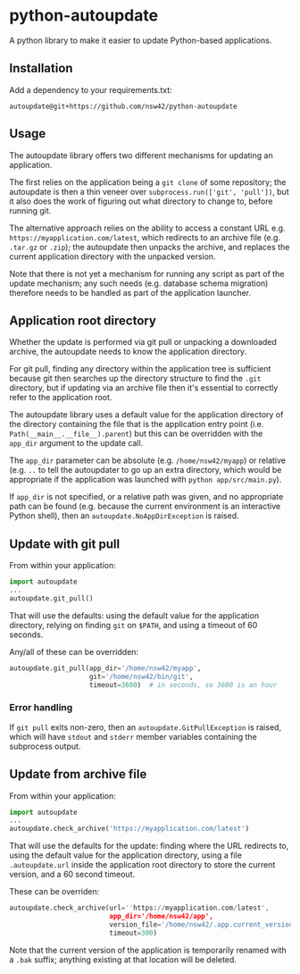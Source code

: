 # python-autoupdate

A python library to make it easier to update Python-based applications.

## Installation

Add a dependency to your requirements.txt:

```text
autoupdate@git+https://github.com/nsw42/python-autoupdate
```

## Usage

The autoupdate library offers two different mechanisms for updating an application.

The first relies on the application being a `git clone` of some repository; the autoupdate is then a thin veneer over `subprocess.run(['git', 'pull'])`, but it also does the work of figuring out what directory to change to, before running git.

The alternative approach relies on the ability to access a constant URL e.g. `https://myapplication.com/latest`, which redirects to an archive file (e.g. `.tar.gz` or `.zip`); the autoupdate then unpacks the archive, and replaces the current application directory with the unpacked version.

Note that there is not yet a mechanism for running any script as part of the update mechanism; any such needs (e.g. database schema migration) therefore needs to be handled as part of the application launcher.

## Application root directory

Whether the update is performed via git pull or unpacking a downloaded archive, the autoupdate needs to know the application directory.

For git pull, finding any directory within the application tree is sufficient because git then searches up the directory structure to find the `.git` directory, but if updating via an archive file then it's essential to correctly refer to the application root.

The autoupdate library uses a default value for the application directory of the directory containing the file that is the application entry point (i.e. `Path(__main__.__file__).parent`) but this can be overridden with the `app_dir` argument to the update call.

The `app_dir` parameter can be absolute (e.g. `/home/nsw42/myapp`) or relative (e.g. `..` to tell the autoupdater to go up an extra directory, which would be appropriate if the application was launched with `python app/src/main.py`).

If `app_dir` is not specified, or a relative path was given, and no appropriate path can be found (e.g. because the current environment is an interactive Python shell), then an `autoupdate.NoAppDirException` is raised.

## Update with git pull

From within your application:

```python
import autoupdate
...
autoupdate.git_pull()
```

That will use the defaults: using the default value for the application directory, relying on finding `git` on `$PATH`, and using a timeout of 60 seconds.

Any/all of these can be overridden:

```python
autoupdate.git_pull(app_dir='/home/nsw42/myapp',
                    git='/home/nsw42/bin/git',
                    timeout=3600)  # in seconds, so 3600 is an hour
```

### Error handling

If `git pull` exits non-zero, then an `autoupdate.GitPullException` is raised, which will have `stdout` and `stderr` member variables containing the subprocess output.

## Update from archive file

From within your application:

```python
import autoupdate
...
autoupdate.check_archive('https://myapplication.com/latest')
```

That will use the defaults for the update: finding where the URL redirects to, using the default value for the application directory, using a file `.autoupdate.url` inside the application root directory to store the current version, and a 60 second timeout.

These can be overriden:

```python
autoupdate.check_archive(url=''https://myapplication.com/latest',
                         app_dir='/home/nsw42/app',
                         version_file='/home/nsw42/.app.current_version_url',
                         timeout=300)
```

Note that the current version of the application is temporarily renamed with a `.bak` suffix; anything existing at that location will be deleted.
